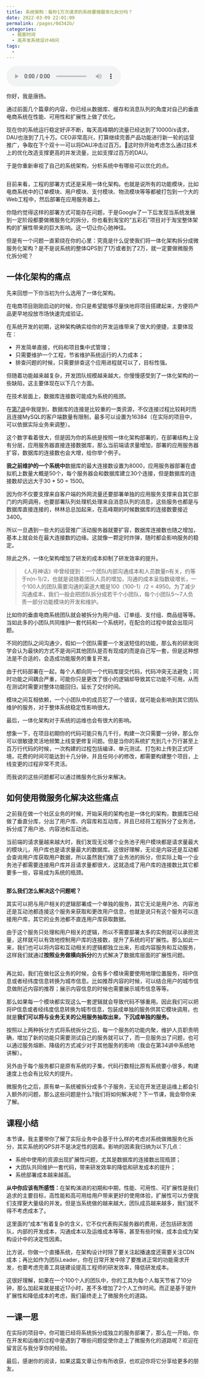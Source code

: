 ```yaml
---
title: 系统架构：每秒1万次请求的系统要做服务化拆分吗？
date: 2022-03-09 22:01:09
permalink: /pages/0d342b/
categories:
  - 极客时间
  - 高并发系统设计40问
tags:
  - 
---
```

<audio title="21.系统架构：每秒1万次请求的系统要做服务化拆分吗？" src="https://static001.geekbang.org/resource/audio/0a/a9/0a7d759bfd8b7dedbb7def477b5676a9.mp3" controls="controls"></audio> 
<p>你好，我是唐扬。</p><p>通过前面几个篇章的内容，你已经从数据库、缓存和消息队列的角度对自己的垂直电商系统在性能、可用性和扩展性上做了优化。</p><p>现在你的系统运行稳定好评不断，每天高峰期的流量已经达到了10000/s请求，DAU也涨到了几十万。CEO非常高兴，打算继续完善产品功能进行新一轮的运营推广，争取在下个双十一可以将DAU冲击过百万。这时你开始考虑怎么通过技术上的优化改造支撑更高的并发流量，比如支撑过百万的DAU。</p><p>于是你重新审视了自己的系统架构，分析系统中有哪些可以优化的点。</p><p><img src="https://static001.geekbang.org/resource/image/61/e7/612173bc83b332bef201e4ad7056f5e7.jpg" alt=""></p><p>目前来看，工程的部署方式还是采用一体化架构。也就是说所有的功能模块，比如电商系统中的订单模块、用户模块、支付模块、物流模块等等都被打包到一个大的Web工程中，然后部署在应用服务器上。</p><p>你隐约觉得这样的部署方式可能存在问题，于是Google了一下后发现当系统发展到一定阶段都要做微服务化的拆分，你也看到淘宝的“五彩石”项目对于淘宝整体架构的扩展性带来的巨大影响。这一切让你心驰神往。</p><p>但是有一个问题一直萦绕在你的心里：究竟是什么促使我们将一体化架构拆分成微服务化架构？是不是说系统的整体QPS到了1万或者到了2万，就一定要做微服务化拆分呢？</p><!-- [[[read_end]]] --><h2>一体化架构的痛点</h2><p>先来回想一下你当初为什么选用了一体化架构。</p><p>在电商项目刚刚启动的时候，你只是希望能够尽量快地将项目搭建起来，方便将产品更早地投放市场快速完成验证。</p><p>在系统开发的初期，这种架构确实给你的开发运维带来了很大的便捷，主要体现在：</p><ul>
<li>开发简单直接，代码和项目集中式管理；</li>
<li>只需要维护一个工程，节省维护系统运行的人力成本；</li>
<li>排查问题的时候，只需要排查这个应用进程就可以了，目标性强。</li>
</ul><p>但随着功能越来越复杂，开发团队规模越来越大，你慢慢感受到了一体化架构的一些缺陷，这主要体现在以下几个方面。</p><p>在技术层面上，数据库连接数可能成为系统的瓶颈。</p><p>在<a href="https://time.geekbang.org/column/article/144796">第7讲</a>中我提到，数据库的连接是比较重的一类资源，不仅连接过程比较耗时而且连接MySQL的客户端数量有限制，最多可以设置为16384（在实际的项目中，可以依据实际业务来调整）。</p><p>这个数字看着很大，但是因为你的系统是按照一体化架构部署的，在部署结构上没有分层，应用服务器直接连接数据库，那么当前端请求量增加，部署的应用服务器扩容，数据库的连接数也会大增，给你举个例子。</p><p><strong>我之前维护的一个系统中</strong>数据库的最大连接数设置为8000，应用服务器部署在虚拟机上数量大概是50个，每个服务器会和数据库建立30个连接，但是数据库的连接数却远远大于30 * 50 = 1500。</p><p>因为你不仅要支撑来自客户端的外网流量还要部署单独的应用服务支撑来自其它部门的内网调用，也要部署队列处理机处理来自消息队列的消息，这些服务也都是与数据库直接连接的，林林总总加起来，在高峰期的时候数据库的连接数要接近3400。</p><p>所以一旦遇到一些大的运营推广活动服务器就要扩容，数据库连接数也随之增加，基本上就会处在最大连接数的边缘。这就像一颗定时炸弹，随时都会影响服务的稳定。</p><p>除此之外，一体化架构增加了研发的成本抑制了研发效率的提升。</p><blockquote>
<p>《人月神话》中曾经提到：一个团队内部沟通成本和人员数量n有关，约等于n(n-1)/2，也就是说随着团队人员的增加，沟通的成本呈指数级增长，一个100人的团队需要沟通的渠道大概是100（100-1）/2 = 4950。为了减少沟通成本，我们一般会把团队拆分成若干个小团队，每个小团队5～7人负责一部分功能模块的开发和维护。</p>
</blockquote><p>比如你的垂直电商系统团队就会被拆分为用户组、订单组、支付组、商品组等等。当如此多的小团队共同维护一套代码和一个系统时，在配合的过程中就会出现问题。</p><p>不同的团队之间沟通少，假如一个团队需要一个发送短信的功能，那么有的研发同学会认为最快的方式不是询问其他团队是否有现成的而是自己写一套，但是这种想法是不合适的，会造成功能服务的重复开发。</p><p>由于代码部署在一起，每个人都向同一个代码库提交代码，代码冲突无法避免；同时功能之间耦合严重，可能你只是更改了很小的逻辑却导致其它功能不可用，从而在测试时需要对整体功能回归，延长了交付时间。</p><p>模块之间互相依赖，一个小团队中的成员犯了一个错误，就可能会影响到其它团队维护的服务，对于整体系统稳定性影响很大。</p><p>最后，一体化架构对于系统的运维也会有很大的影响。</p><p>想象一下，在项目初期你的代码可能只有几千行，构建一次只需要一分钟，那么你可以很敏捷灵活地频繁上线变更修复问题。但是当你的系统扩充到几十万行甚至上百万行代码的时候，一次构建的过程包括编译、单元测试、打包和上传到正式环境，花费的时间可能达到十几分钟，并且任何小的修改，都需要构建整个项目，上线变更的过程非常不灵活。</p><p>而我说的这些问题都可以通过微服务化拆分来解决。</p><h2>如何使用微服务化解决这些痛点</h2><p>之前我在做一个社区业务的时候，开始采用的架构也是一体化的架构，数据库已经做了垂直分库，分出了用户库、内容库和互动库，并且已经将工程拆分了业务池，拆分成了用户池、内容池和互动池。</p><p>当前端的请求量越来越大时，我们发现无论哪个业务池子用户模块都是请求量最大的模块儿，用户库也是请求量最大的数据库。这很好理解，无论是内容还是互动都会查询用户库获取用户数据，所以虽然我们做了业务池的拆分，但实际上每一个业务池子都需要连接用户库并且请求量都很大，这就造成了用户库的连接数比其它都要多一些，容易成为系统的瓶颈。</p><p><img src="https://static001.geekbang.org/resource/image/94/11/9417a969ce19be3e70841b8d51cf8011.jpg" alt=""></p><p><strong>那么我们怎么解决这个问题呢？</strong></p><p>其实可以把与用户相关的逻辑部署成一个单独的服务，其它无论是用户池、内容池还是互动池都连接这个服务来获取和更改用户信息，也就是说只有这个服务可以连接用户库，其它的业务池都不直连用户库获取数据。</p><p>由于这个服务只处理和用户相关的逻辑，所以不需要部署太多的实例就可以承担流量，这样就可以有效地控制用户库的连接数，提升了系统的可扩展性。那么如此一来，我们也可以将内容和互动相关的逻辑都独立出来，形成内容服务和互动服务，这样我们就通过<strong>按照业务做横向拆分</strong>的方式解决了数据库层面的扩展性问题。</p><p><img src="https://static001.geekbang.org/resource/image/89/f9/897bcb5e27c6492484b625fc06599ff9.jpg" alt=""></p><p>再比如，我们在做社区业务的时候，会有多个模块需要使用地理位置服务，将IP信息或者经纬度信息转换为城市信息。比如推荐内容的时候，可以结合用户的城市信息做附近内容的推荐；展示内容信息的时候也需要展示城市信息等等。</p><p>那么如果每一个模块都实现这么一套逻辑就会导致代码不够重用。因此我们可以把将IP信息或者经纬度信息转换为城市信息，包装成单独的服务供其它模块调用，也就是<strong>我们可以将与业务无关的公用服务抽取出来，下沉成单独的服务。</strong></p><p>按照以上两种拆分方式将系统拆分之后，每一个服务的功能内聚，维护人员职责明确，增加了新的功能只需要测试自己的服务就可以了，而一旦服务出了问题，也可以通过服务熔断、降级的方式减少对于其他服务的影响（我会在第34讲中系统地讲解）。</p><p>另外由于每个服务都只是原有系统的子集，代码行数相比原有系统要小很多，构建速度上也会有比较大的提升。</p><p>微服务化之后，原有单一系统被拆分成多个子服务，无论在开发还是运维上都会引入额外的问题，那么这些问题是什么?我们将如何解决呢？下一节课，我会带你来了解。</p><h2>课程小结</h2><p>本节课，我主要带你了解了实际业务中会基于什么样的考虑对系统做微服务化拆分，其实系统的QPS并不是决定性的因素。影响的因素我归纳为以下几点：</p><ul>
<li>系统中使用的资源出现扩展性问题，尤其是数据库的连接数出现瓶颈；</li>
<li>大团队共同维护一套代码，带来研发效率的降低和研发成本的提升；</li>
<li>系统部署成本越来越高。</li>
</ul><p><strong>从中你应该有所感悟：</strong>在架构演进的初期和中期，性能、可用性、可扩展性是我们追求的主要目标，高性能和高可用给用户带来更好的使用体验，扩展性可以方便我们支撑更大量级的并发。但是当系统做的越来越大，团队成员越来越多，我们就不得不考虑成本了。</p><p>这里面的“成本”有着复杂的含义，它不仅代表购买服务器的费用，还包括研发团队，内部的开发成本，沟通成本以及运维成本等等，甚至有些时候，成本会成为架构设计中的决定性因素。</p><p>比方说，你做一个直播系统，在架构设计时除了要关注起播速度还需要关注CDN成本；再比如作为团队Leader，你在日常开发中除了要推进正常的功能需求开发，也要考虑完善工具链建设提高工程师的研发效率，降低研发成本。</p><p>这很好理解，如果在一个100个人的团队中，你的工具为每个人每天节省了10分钟，那么加起来就是接近17小时，差不多增加了2个人工作时间。而正是基于提升扩展性和降低成本的考虑，我们最终走上了微服务化的道路。</p><h2>一课一思</h2><p>在实际的项目中，你可能已经将系统拆分成独立的服务部署了，那么在一开始，你在开发和运维的过程中是遇到了哪些问题促使你走上了微服务化的道路呢？欢迎在留言区与我分享你的经验。</p><p>最后，感谢你的阅读，如果这篇文章让你有所收获，也欢迎你将它分享给更多的朋友。</p>